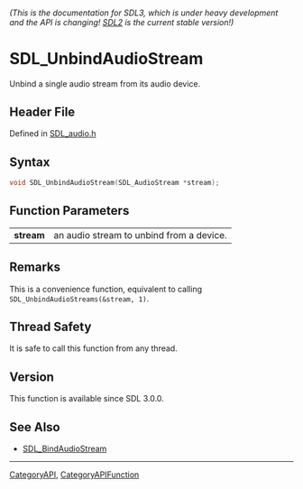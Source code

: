 ###### (This is the documentation for SDL3, which is under heavy development and the API is changing! [SDL2](https://wiki.libsdl.org/SDL2/) is the current stable version!)
# SDL_UnbindAudioStream

Unbind a single audio stream from its audio device.

## Header File

Defined in [SDL_audio.h](https://github.com/libsdl-org/SDL/blob/main/include/SDL3/SDL_audio.h)

## Syntax

```c
void SDL_UnbindAudioStream(SDL_AudioStream *stream);

```

## Function Parameters

|                |                                          |
| -------------- | ---------------------------------------- |
| **stream**     | an audio stream to unbind from a device. |

## Remarks

This is a convenience function, equivalent to calling
`SDL_UnbindAudioStreams(&stream, 1)`.

## Thread Safety

It is safe to call this function from any thread.

## Version

This function is available since SDL 3.0.0.

## See Also

* [SDL_BindAudioStream](SDL_BindAudioStream)

----
[CategoryAPI](CategoryAPI), [CategoryAPIFunction](CategoryAPIFunction)

